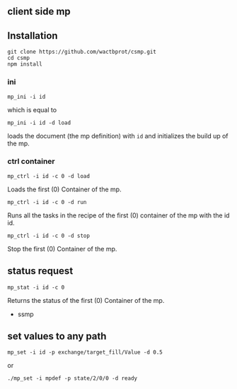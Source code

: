 client side mp
--------------

## Installation

```
git clone https://github.com/wactbprot/csmp.git
cd csmp
npm install
```

### ini

```
mp_ini -i id 
```
which is equal to

```
mp_ini -i id -d load
```


loads the document (the mp definition) with ```id```
and initializes the build up of the mp.


### ctrl container

```
mp_ctrl -i id -c 0 -d load
```

Loads the first (0) Container of the mp.


```
mp_ctrl -i id -c 0 -d run
```

Runs all the tasks in the recipe of the first (0) container of the mp with the id id.


```
mp_ctrl -i id -c 0 -d stop
```

Stop the first (0) Container of the mp.


## status request


```
mp_stat -i id -c 0 
```

Returns the status of the  first (0) Container of the mp.

- ssmp

## set values to any path

```
mp_set -i id -p exchange/target_fill/Value -d 0.5 
```

or

```
./mp_set -i mpdef -p state/2/0/0 -d ready
```
